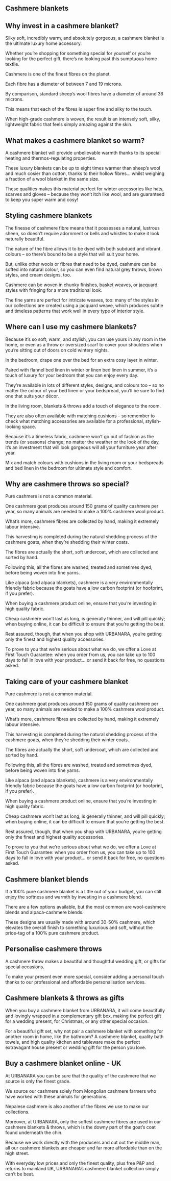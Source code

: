 Cashmere blankets
-----------------

Why invest in a cashmere blanket?
---------------------------------

Silky soft, incredibly warm, and absolutely gorgeous, a cashmere blanket is the ultimate luxury home accessory.

Whether you’re shopping for something special for yourself or you’re looking for the perfect gift, there’s no looking past this sumptuous home textile.

Cashmere is one of the finest fibres on the planet.

Each fibre has a diameter of between 7 and 19 microns.

By comparison, standard sheep’s wool fibres have a diameter of around 36 microns.

This means that each of the fibres is super fine and silky to the touch.

When high-grade cashmere is woven, the result is an intensely soft, silky, lightweight fabric that feels simply amazing against the skin.

What makes a cashmere blanket so warm?
--------------------------------------

A cashmere blanket will provide unbelievable warmth thanks to its special heating and thermos-regulating properties.

These luxury blankets can be up to eight times warmer than sheep’s wool and much cosier than cotton, thanks to their hollow fibres… whilst weighing a fraction of a wool blanket in the same size.

These qualities makes this material perfect for winter accessories like hats, scarves and gloves – because they won’t itch like wool, and are guaranteed to keep you super warm and cosy!

Styling cashmere blankets
-------------------------

The finesse of cashmere fibre means that it possesses a natural, lustrous sheen, so doesn’t require adornment or bells and whistles to make it look naturally beautiful.

The nature of the fibre allows it to be dyed with both subdued and vibrant colours – so there’s bound to be a style that will suit your home.

But, unlike other wools or fibres that need to be dyed, cashmere can be softed into natural colour, so you can even find natural grey throws, brown styles, and cream designs, too.

Cashmere can be woven in chunky finishes, basket weaves, or jacquard styles with fringing for a more traditional look.

The fine yarns are perfect for intricate weaves, too: many of the styles in our collections are created using a jacquard weave, which produces subtle and timeless patterns that work well in every type of interior style.

Where can I use my cashmere blankets?
-------------------------------------

Because it’s so soft, warm, and stylish, you can use yours in any room in the home, or even as a throw or oversized scarf to cover your shoulders when you’re sitting out of doors on cold wintery nights.

In the bedroom, drape one over the bed for an extra cosy layer in winter.

Paired with flannel bed linen in winter or linen bed linen in summer, it’s a touch of luxury for your bedroom that you can enjoy every day.

They’re available in lots of different styles, designs, and colours too – so no matter the colour of your bed linen or your bedspread, you’ll be sure to find one that suits your décor.

In the living room, blankets & throws add a touch of elegance to the room.

They are also often available with matching cushions – so remember to check what matching accessories are available for a professional, stylish-looking space.

Because it’s a timeless fabric, cashmere won’t go out of fashion as the trends (or seasons) change; no matter the weather or the look of the day, it’s an investment that will look gorgeous will all your furniture year after year.

Mix and match colours with cushions in the living room or your bedspreads and bed linen in the bedroom for ultimate style and comfort.

Why are cashmere throws so special?
-----------------------------------

Pure cashmere is not a common material.

One cashmere goat produces around 150 grams of quality cashmere per year, so many animals are needed to make a 100% cashmere wool product.

What’s more, cashmere fibres are collected by hand, making it extremely labour intensive.

This harvesting is completed during the natural shedding process of the cashmere goats, when they’re shedding their winter coats.

The fibres are actually the short, soft undercoat, which are collected and sorted by hand.

Following this, all the fibres are washed, treated and sometimes dyed, before being woven into fine yarns.

Like alpaca (and alpaca blankets), cashmere is a very environmentally friendly fabric because the goats have a low carbon footprint (or hoofprint, if you prefer).

When buying a cashmere product online, ensure that you’re investing in high quality fabric.

Cheap cashmere won’t last as long, is generally thinner, and will pill quickly; when buying online, it can be difficult to ensure that you’re getting the best.

Rest assured, though, that when you shop with URBANARA, you’re getting only the finest and highest quality accessories.

To prove to you that we’re serious about what we do, we offer a Love at First Touch Guarantee: when you order from us, you can take up to 100 days to fall in love with your product… or send it back for free, no questions asked.

Taking care of your cashmere blanket
------------------------------------

Pure cashmere is not a common material.

One cashmere goat produces around 150 grams of quality cashmere per year, so many animals are needed to make a 100% cashmere wool product.

What’s more, cashmere fibres are collected by hand, making it extremely labour intensive.

This harvesting is completed during the natural shedding process of the cashmere goats, when they’re shedding their winter coats.

The fibres are actually the short, soft undercoat, which are collected and sorted by hand.

Following this, all the fibres are washed, treated and sometimes dyed, before being woven into fine yarns.

Like alpaca (and alpaca blankets), cashmere is a very environmentally friendly fabric because the goats have a low carbon footprint (or hoofprint, if you prefer).

When buying a cashmere product online, ensure that you’re investing in high quality fabric.

Cheap cashmere won’t last as long, is generally thinner, and will pill quickly; when buying online, it can be difficult to ensure that you’re getting the best.

Rest assured, though, that when you shop with URBANARA, you’re getting only the finest and highest quality accessories.

To prove to you that we’re serious about what we do, we offer a Love at First Touch Guarantee: when you order from us, you can take up to 100 days to fall in love with your product… or send it back for free, no questions asked.

Cashmere blanket blends
-----------------------

If a 100% pure cashmere blanket is a little out of your budget, you can still enjoy the softness and warmth by investing in a cashmere blend.

There are a few options available, but the most common are wool-cashmere blends and alpaca-cashmere blends.

These designs are usually made with around 30-50% cashmere, which elevates the overall finish to something luxurious and soft, without the price-tag of a 100% pure cashmere product.

Personalise cashmere throws
---------------------------

A cashmere throw makes a beautiful and thoughtful wedding gift, or gifts for special occasions.

To make your present even more special, consider adding a personal touch thanks to our professional and affordable personalisation services.

Cashmere blankets & throws as gifts
-----------------------------------

When you buy a cashmere blanket from URBANARA, it will come beautifully and lovingly wrapped in a complementary gift box, making the perfect gift for a wedding present, for Christmas, or any other special occasion.

For a beautiful gift set, why not pair a cashmere blanket with something for another room in home, like the bathroom? A cashmere blanket, quality bath towels, and high quality kitchen and tableware make the perfect extravagant house present or wedding gift for the person you love.

Buy a cashmere blanket online - UK
----------------------------------

At URBANARA you can be sure that the quality of the cashmere that we source is only the finest grade.

We source our cashmere solely from Mongolian cashmere farmers who have worked with these animals for generations.

Nepalese cashmere is also another of the fibres we use to make our collections.

Moreover, at URBANARA, only the softest cashmere fibres are used in our cashmere blankets & throws, which is the downy part of the goat’s coat found underneath the chin.

Because we work directly with the producers and cut out the middle man, all our cashmere blankets are cheaper and far more affordable than on the high street.

With everyday low prices and only the finest quality, plus free P&P and returns to mainland UK, URBANARA’s cashmere blanket collection simply can’t be beat.



